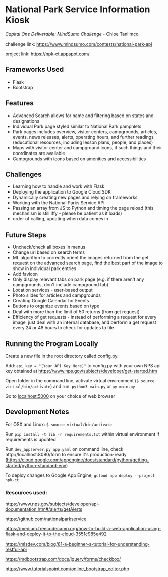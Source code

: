 # National Park Service Information Kiosk
*Capital One Deliverable: MindSumo Challenge* - Chloe Tanlimco

challenge link: https://www.mindsumo.com/contests/national-park-api

project link: https://npk-ct.appspot.com/

## Frameworks Used
- Flask
- Bootstrap

## Features
- Advanced Search allows for name and filtering based on states and designations
- Individual Park page styled similar to National Park pamphlets
- Park pages includes overview, visitor centers, campgrounds, articles, events, news releases, alerts, operating hours, and further readings (educational resources, including lesson plans, people, and places)
- Maps with visitor center and campground icons, if such things and their coordinates are available
- Campgrounds with icons based on amenities and accessibilities

## Challenges
- Learning how to handle and work with Flask
- Deploying the application to Google Cloud SDK
- Dynamically creating new pages and relying on frameworks
- Working with the National Parks Service API
- Passing an array from JS to Python and timing the page reload (this mechanism is still iffy - please be patient as it loads)
- order of calling, updating when data comes in

## Future Steps
- Uncheck/check all boxes in menus
- Change url based on search terms
- ML algorithm to correctly orient the images returned from the get request on the advanced search page, find the best part of the image to show in individual park entries
- Add favicon
- Only display relevant tabs on park page (e.g. if there aren't any campgrounds, don't include campground tab)
- Location services - user-based output
- Photo slides for articles and campgrounds
- Creating Google Calendar for Events
- Buttons to organize events based on type
- Deal with more than the limit of 50 returns (from get request)
- Efficiency of get requests - instead of performing a request for every image, just deal with an internal database, and perform a get request every 24 or 48 hours to check for updates to file

## Running the Program Locally
Create a new file in the root directory called config.py.

Add: `api_key = "[Your API Key Here]"` to config.py with your own NPS api key obtained at https://www.nps.gov/subjects/developer/get-started.htm

Open folder in the command line, activate virtual environment (`$ source virtual/bin/activate`) and run: `python3 main.py` or `py main.py`

Go to <localhost:5000> on your choice of web browser

## Development Notes
For OSX and Linux: `$ source virtual/bin/activate`

Run `pip install -t lib -r requirements.txt` within virtual environment if requirements is updated

Run `dev_appserver.py app.yaml` on command line, check http://localhost:8080/form to ensure it's production-ready
(https://cloud.google.com/appengine/docs/standard/python/getting-started/python-standard-env)

To deploy changes to Google App Engine, `gcloud app deploy --project npk-ct` 

### Resources used: 
https://www.nps.gov/subjects/developer/api-documentation.htm#/alerts/getAlerts

https://github.com/nationalparkservice

https://medium.freecodecamp.org/how-to-build-a-web-application-using-flask-and-deploy-it-to-the-cloud-3551c985e492

https://mlsdev.com/blog/81-a-beginner-s-tutorial-for-understanding-restful-api

https://mdbootstrap.com/docs/jquery/forms/checkbox/

https://www.tutorialspoint.com/online_bootstrap_editor.php
